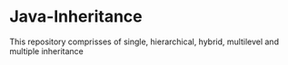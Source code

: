 # Java-Inheritance
This repository comprisses of single, hierarchical, hybrid, multilevel and multiple inheritance

